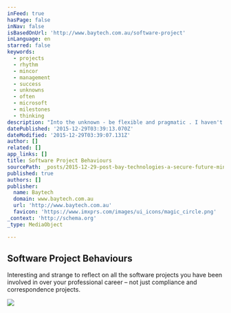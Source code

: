 ```yaml
---
inFeed: true
hasPage: false
inNav: false
isBasedOnUrl: 'http://www.baytech.com.au/software-project'
inLanguage: en
starred: false
keywords:
  - projects
  - rhythm
  - mincor
  - management
  - success
  - unknowns
  - often
  - microsoft
  - milestones
  - thinking
description: "Into the unknown - be flexible and pragmatic . I haven't seen a project yet that started with a 100% picture and specification of EXACTLY what was required and exactly how the project will run. In some ways this is the reason knowing your why is so important."
datePublished: '2015-12-29T03:39:13.070Z'
dateModified: '2015-12-29T03:39:07.131Z'
author: []
related: []
app_links: []
title: Software Project Behaviours
sourcePath: _posts/2015-12-29-post-bay-technologies-a-secure-future-mincor-ciram.md
published: true
authors: []
publisher:
  name: Baytech
  domain: www.baytech.com.au
  url: 'http://www.baytech.com.au'
  favicon: 'https://www.imxprs.com/images/ui_icons/magic_circle.png'
_context: 'http://schema.org'
_type: MediaObject

---
```

<article style=""><h1>Software Project Behaviours</h1><p> Interesting and strange to reflect on all the software projects you have been involved in over your professional career – not just compliance and correspondence projects.</p><img src="https://s3-us-west-2.amazonaws.com/the-grid-img/p/8a80d2459d9806d4fa598528f1f690d23311352e.jpg" /></article>